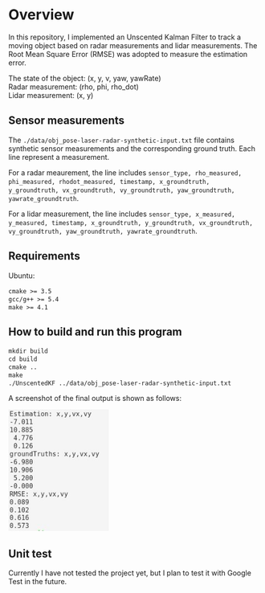 # Overview
In this repository, I implemented an Unscented Kalman Filter to track a moving object based on radar measurements and lidar measurements. The Root Mean Square Error (RMSE) was adopted to measure the estimation error.

The state of the object: (x, y, v, yaw, yawRate)  
Radar measurement: (rho, phi, rho_dot)  
Lidar measurement: (x, y)

## Sensor measurements 
The `./data/obj_pose-laser-radar-synthetic-input.txt` file contains synthetic sensor measurements and the corresponding ground truth. Each line represent a measurement.

For a radar meaurement, the line includes `sensor_type, rho_measured, phi_measured, rhodot_measured, timestamp, x_groundtruth, y_groundtruth, vx_groundtruth, vy_groundtruth, yaw_groundtruth, yawrate_groundtruth`.

For a lidar measurement, the line includes `sensor_type, x_measured, y_measured, timestamp, x_groundtruth, y_groundtruth, vx_groundtruth, vy_groundtruth, yaw_groundtruth, yawrate_groundtruth`.

## Requirements
Ubuntu:
```
cmake >= 3.5
gcc/g++ >= 5.4
make >= 4.1
```
## How to build and run this program

 ```
 mkdir build
 cd build
 cmake ..
 make
 ./UnscentedKF ../data/obj_pose-laser-radar-synthetic-input.txt 
 ```

 A screenshot of the final output is shown as follows:

 <img src="./data/screenshot_final_output.jpg" width="200"/>

## Unit test
Currently I have not tested the project yet, but I plan to test it with Google Test in the future.
